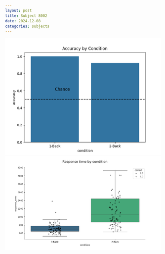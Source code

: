```yaml
---
layout: post
title: Subject 8002
date: 2024-12-08
categories: subjects
---
```


![](data/8002/run-23/8002_ATS_acc.png)
![](data/8002/run-23/8002_ATS_rt.png)
